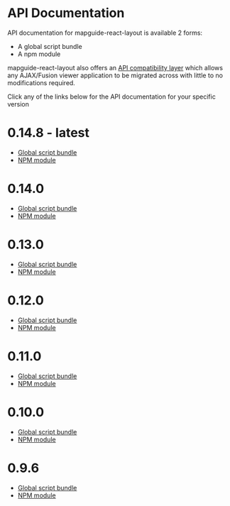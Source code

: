 # API Documentation

API documentation for mapguide-react-layout is available 2 forms:

 * A global script bundle
 * A npm module

mapguide-react-layout also offers an [API compatibility layer](APICOMPAT.md) which allows any AJAX/Fusion viewer application to be migrated across with little to no modifications required.

Click any of the links below for the API documentation for your specific version

# 0.14.8 - latest

 * [Global script bundle](API_BROWSER.md)
 * [NPM module](https://jumpinjackie.github.io/mapguide-react-layout/latest/apidoc_npm/index.html)

# 0.14.0

 * [Global script bundle](API_BROWSER.md)
 * [NPM module](https://jumpinjackie.github.io/mapguide-react-layout/0.14.0/apidoc_npm/index.html)
# 0.13.0

 * [Global script bundle](https://jumpinjackie.github.io/mapguide-react-layout/0.13.0/api_browser.html)
 * [NPM module](https://jumpinjackie.github.io/mapguide-react-layout/0.13.0/apidoc_npm/index.html)

# 0.12.0

 * [Global script bundle](https://jumpinjackie.github.io/mapguide-react-layout/0.12.0/api_browser.html)
 * [NPM module](https://jumpinjackie.github.io/mapguide-react-layout/0.12.0/apidoc_npm/index.html)

# 0.11.0

 * [Global script bundle](https://jumpinjackie.github.io/mapguide-react-layout/0.11.0/api_browser.html)
 * [NPM module](https://jumpinjackie.github.io/mapguide-react-layout/0.11.0/apidoc_npm/index.html)

# 0.10.0

 * [Global script bundle](https://jumpinjackie.github.io/mapguide-react-layout/0.10.0/api_browser.html)
 * [NPM module](https://jumpinjackie.github.io/mapguide-react-layout/0.10.0/apidoc_npm/index.html)

# 0.9.6

 * [Global script bundle](https://jumpinjackie.github.io/mapguide-react-layout/0.9.6/api_browser.html)
 * [NPM module](https://jumpinjackie.github.io/mapguide-react-layout/0.9.6/apidoc_npm/index.html)

